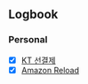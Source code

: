 

## Logbook
### Personal
- [x] [KT 선결제](things:///show?id=D1LrXKWaW6oXxmKbJYeKVM)
- [x] [Amazon Reload](things:///show?id=RzZg7LzdWc7UW1sohxhgqA)